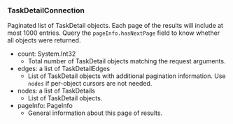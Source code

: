 ### TaskDetailConnection
Paginated list of TaskDetail objects. Each page of the results will include at most 1000 entries. Query the `pageInfo.hasNextPage` field to know whether all objects were returned.

- count: System.Int32
  - Total number of TaskDetail objects matching the request arguments.
- edges: a list of TaskDetailEdges
  - List of TaskDetail objects with additional pagination information. Use `nodes` if per-object cursors are not needed.
- nodes: a list of TaskDetails
  - List of TaskDetail objects.
- pageInfo: PageInfo
  - General information about this page of results.
